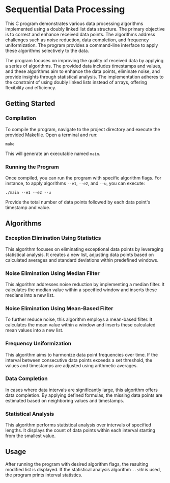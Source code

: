 # Sequential Data Processing

This C program demonstrates various data processing algorithms implemented using a doubly linked list data structure.
The primary objective is to correct and enhance received data points. The algorithms address challenges such as 
noise reduction, data completion, and frequency uniformization. The program provides a command-line interface to
apply these algorithms selectively to the data.

The program focuses on improving the quality of received data by applying a series of algorithms. 
The provided data includes timestamps and values, and these algorithms aim to enhance the data points,
eliminate noise, and provide insights through statistical analysis. The implementation adheres to the constraint 
of using doubly linked lists instead of arrays, offering flexibility and efficiency.

## Getting Started

### Compilation

To compile the program, navigate to the project directory and execute the provided Makefile. Open a terminal and run:

```shell
make
```

This will generate an executable named `main`.

### Running the Program

Once compiled, you can run the program with specific algorithm flags. 
For instance, to apply algorithms `--e1`, `--e2`, and `--u`, you can execute:

```shell
./main --e1 --e2 --u
```

Provide the total number of data points followed by each data point's timestamp and value.

## Algorithms

### Exception Elimination Using Statistics

This algorithm focuses on eliminating exceptional data points by leveraging statistical analysis. 
It creates a new list, adjusting data points based on calculated averages and standard deviations 
within predefined windows.

### Noise Elimination Using Median Filter

This algorithm addresses noise reduction by implementing a median filter. It calculates the median value
within a specified window and inserts these medians into a new list.

### Noise Elimination Using Mean-Based Filter

To further reduce noise, this algorithm employs a mean-based filter. It calculates the mean value within
a window and inserts these calculated mean values into a new list.

### Frequency Uniformization

This algorithm aims to harmonize data point frequencies over time. If the interval between consecutive data 
points exceeds a set threshold, the values and timestamps are adjusted using arithmetic averages.

### Data Completion

In cases where data intervals are significantly large, this algorithm offers data completion. By applying
defined formulas, the missing data points are estimated based on neighboring values and timestamps.

### Statistical Analysis

This algorithm performs statistical analysis over intervals of specified lengths. It displays the count 
of data points within each interval starting from the smallest value.

## Usage

After running the program with desired algorithm flags, the resulting modified list is displayed. If the
statistical analysis algorithm `--stN` is used, the program prints interval statistics.
